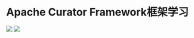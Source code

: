 # Apache Curator Framework框架学习
![](https://itlab1024-1256529903.cos.ap-beijing.myqcloud.com/202301111048449.png)
![](https://itlab1024-1256529903.cos.ap-beijing.myqcloud.com/202301111050442.png)
